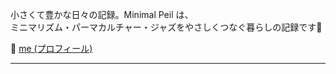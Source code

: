 <!-- Google tag (gtag.js) -->
  <script async src="https://www.googletagmanager.com/gtag/js?id=G-89D1F7DMB6"></script>
  <script>
    window.dataLayer = window.dataLayer || [];
    function gtag(){dataLayer.push(arguments);}
    gtag('js', new Date());

    gtag('config', 'G-89D1F7DMB6');
  </script>

小さくて豊かな日々の記録。Minimal Peil は、  
ミニマリズム・パーマカルチャー・ジャズをやさしくつなぐ暮らしの記録です🌿

👤 [me (プロフィール)](profile.md)

---
